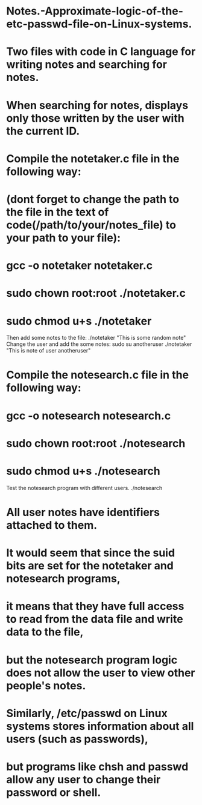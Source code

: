 # Notes.-Approximate-logic-of-the-etc-passwd-file-on-Linux-systems.
# Two files with code in C language for writing notes and searching for notes. 
# When searching for notes, displays only those written by the user with the current ID.
# Compile the notetaker.c file in the following way:
# (dont forget to change the path to the file in the text of code(/path/to/your/notes_file) to your path to your file):
# gcc -o notetaker notetaker.c
# sudo chown root:root ./notetaker.c
# sudo chmod u+s ./notetaker
Then add some notes to the file:
./notetaker "This is some random note"
Change the user and add the some notes:
sudo su anotheruser
./notetaker "This is note of user anotheruser"
# Compile the notesearch.c file in the following way:
# gcc -o notesearch notesearch.c
# sudo chown root:root ./notesearch
# sudo chmod u+s ./notesearch
Test the notesearch program with different users.
./notesearch
# All user notes have identifiers attached to them. 
# It would seem that since the suid bits are set for the notetaker and notesearch programs, 
# it means that they have full access to read from the data file and write data to the file, 
# but the notesearch program logic does not allow the user to view other people's notes.
# Similarly, /etc/passwd on Linux systems stores information about all users (such as passwords), 
# but programs like chsh and passwd allow any user to change their password or shell.
